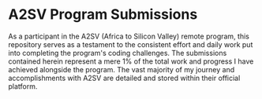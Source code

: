 # A2SV Program Submissions
As a participant in the A2SV (Africa to Silicon Valley) remote program, this repository serves as a testament to the consistent effort and daily work put into completing the program's coding challenges. The submissions contained herein represent a mere 1% of the total work and progress I have achieved alongside the program. The vast majority of my journey and accomplishments with A2SV are detailed and stored within their official platform. 


